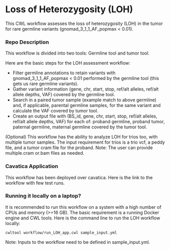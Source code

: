 # Loss of Heterozygosity (LOH)

This CWL workflow assesses the loss of heterozygosity (LOH) in the tumor for rare germline variants (gnomad_3_1_1_AF_popmax < 0.01).

### Repo Description


This workflow is divided into two tools: Germline tool and tumor tool.


Here are the basic steps for the LOH assessment workflow:

* Filter germline annotations to retain variants with gnomad_3_1_1_AF_popmax < 0.01 performed by the germline tool (this gets us rare germline variants).
* Gather variant information (gene, chr, start, stop, ref/alt alleles, ref/alt allele depths, VAF) covered by the germline tool.
* Search in a paired tumor sample (example match to above germline) and, if applicable, parental germline samples, for the same variant and calculate the VAF covered by tumor tool.
* Create an output file with (BS_id, gene, chr, start, stop, ref/alt alleles, ref/alt allele depths, VAF) for each of: proband germline, proband tumor, paternal germline, maternal germline covered by the tumor tool.


(Optional) This workflow has the ability to analyze LOH for trios too, with multiple tumor samples. The input requirement for trios is a trio vcf, a peddy file, and a tumor cram file for the proband. Note: The user can provide multiple.cram or.bam files as needed.

### Cavatica Application

This workflow has been deployed over cavatica. Here is the link to the workflow with few test runs.

### Running it locally on a laptop?


It is recommended to run this workflow on a system with a high number of CPUs and memory (>=16 GB). The basic requirement is a running Docker engine and CWL tools. Here is the command line to run the LOH workflow locally:


```
cwltool workflow/run_LOH_app.cwl sample_input.yml
```
Note: Inputs to the workflow need to be defined in sample_input.yml.
